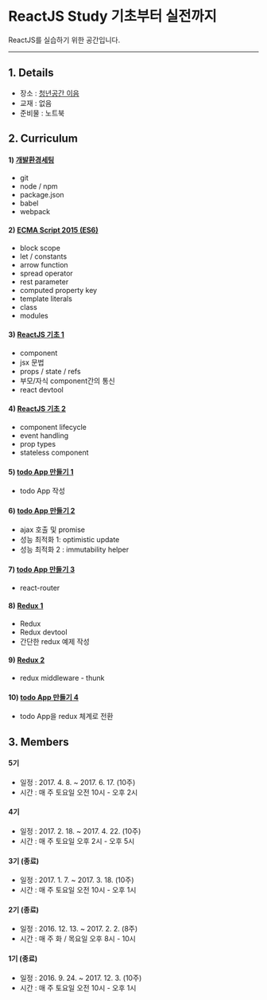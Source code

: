 # ReactJS Study 기초부터 실전까지

ReactJS를 실습하기 위한 공간입니다.

---

## 1. Details

- 장소 : [청년공간 이음](http://i-eum.net/)
- 교재 : 없음
- 준비물 : 노트북


## 2. Curriculum

#### 1) [개발환경세팅](./01_Setting/README.md)
- git
- node / npm
- package.json
- babel
- webpack

#### 2) [ECMA Script 2015 (ES6)](./02_ES6/README.md)
- block scope
- let / constants
- arrow function
- spread operator
- rest parameter
- computed property key
- template literals
- class
- modules

#### 3) [ReactJS 기초 1](./03_ReactBasic1/README.md)
- component
- jsx 문법
- props / state / refs
- 부모/자식 component간의 통신
- react devtool

#### 4) [ReactJS 기초 2](./04_ReactBasic2/README.md)
- component lifecycle
- event handling
- prop types
- stateless component

#### 5) [todo App 만들기 1](./05_TodoApp1/README.md)
- todo App 작성

#### 6) [todo App 만들기 2](./06_TodoApp2/README.md)
- ajax 호출 및 promise
- 성능 최적화 1: optimistic update
- 성능 최적화 2 : immutability helper

#### 7) [todo App 만들기 3](./7_TodoApp3/README.md)
- react-router

#### 8) [Redux 1](./08_Redux1/README.md)
- Redux
- Redux devtool
- 간단한 redux 예제 작성

#### 9) [Redux 2](./09_Redux2/README.md)
- redux middleware - thunk

#### 10) [todo App 만들기 4](./10_TodoApp4/README.md)
- todo App을 redux 체계로 전환


## 3. Members

#### 5기

- 일정 : 2017. 4. 8. ~ 2017. 6. 17. (10주)
- 시간 : 매 주 토요일 오전 10시 - 오후 2시

#### 4기

- 일정 : 2017. 2. 18. ~ 2017. 4. 22. (10주)
- 시간 : 매 주 토요일 오후 2시 - 오후 5시

#### 3기 (종료)

- 일정 : 2017. 1. 7. ~ 2017. 3. 18. (10주)
- 시간 : 매 주 토요일 오전 10시 - 오후 1시

#### 2기 (종료)

- 일정 : 2016. 12. 13. ~ 2017. 2. 2. (8주)
- 시간 : 매 주 화 / 목요일 오후 8시 - 10시

#### 1기 (종료)

- 일정 : 2016. 9. 24. ~ 2017. 12. 3. (10주)
- 시간 : 매 주 토요일 오전 10시 - 오후 1시
